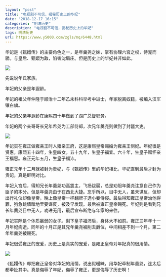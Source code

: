```yaml
---
layout: "post"
title: "电视剧不可信，揭秘历史上的华妃"
date: "2018-12-17 16:15"
categories: "明清历史"
description: "电视剧不可信，揭秘历史上的华妃"
tags: 明清历史
url: https://www.y5000.com/zgls/mq/6448.html
---
```






华妃是《甄嬛传》的主要角色之一，是年羹尧之妹，掌有协理六宫之权，恃宠而骄。与皇后、甄嬛为敌，陷害沈眉庄。但是历史上的华妃并非如此。

![](https://img.y5000.com/uploads/allimg/161202/1FZ04233-0.jpg)

先说说年氏家族。

年妃的父亲是年遐龄。

年妃的祖父年仲隆于顺治十二年乙未科科举考中进士，年家脱离奴籍，被编入汉军镶白旗。

年妃的父亲年遐龄在康熙四十年做到了湖广总督职务。

年妃的两个亲哥哥长兄年希尧为工部侍郎，次兄年羹尧则做到了封疆大吏。

![](https://img.y5000.com/uploads/allimg/161202/1FZ0IN-1.jpg)

年妃实在雍正做雍亲王时人雍亲王府，这是康熙皇帝赐婚为雍亲王侧妃。年妃很是贤惠，康熙五十四年，生皇四女。五十九年，生皇子福宜。六十年，生皇子赠怀亲王福惠。雍正元年五月，生皇子福沛。

雍正元年十二月就被封为贵妃，与《甄嬛传》里的华妃相比，华妃直到最后才封为贵妃，真是鲜明对比。

年妃入宫后，得知兄长年羹尧功高震主，飞扬跋扈，总是劝阻年羹尧注意自己作为臣子的本分。但是年羹尧由于在西北大捷。忘乎所以，目中无人，虽未谋反，但却出行礼仪却像皇帝，晚上像皇帝一样翻牌子选小妾侍寝。最后得知雍正皇帝治他得罪，狗急跳墙暗地里要谋反，被及早发现。最后被雍正皇帝赐死。年妃则是看到兄长年羹尧目中无人，劝进无用，最后宣布断绝与年家的来往。

年妃实际是个体质羸弱的女子。剩下皇子福沛后，身体大不如前。雍正三年年十一月年妃病逝。同年的十月正是其兄年羹尧被削去爵位，中间相差不到一个月。第二年年羹尧被赐死。

年妃很受雍正的宠爱，历史上是真实的宠爱，是雍正皇帝对年妃真的很用情。

![](https://img.y5000.com/uploads/allimg/161202/1FZ05V5-2.jpg)

《甄嬛传》却把雍正皇帝对华妃的用情，说出假暧昧，用华妃牵制年羹尧，连太后都牵扯其中。真是侮辱了年妃，侮辱了雍正，更是侮辱了历史啊！
